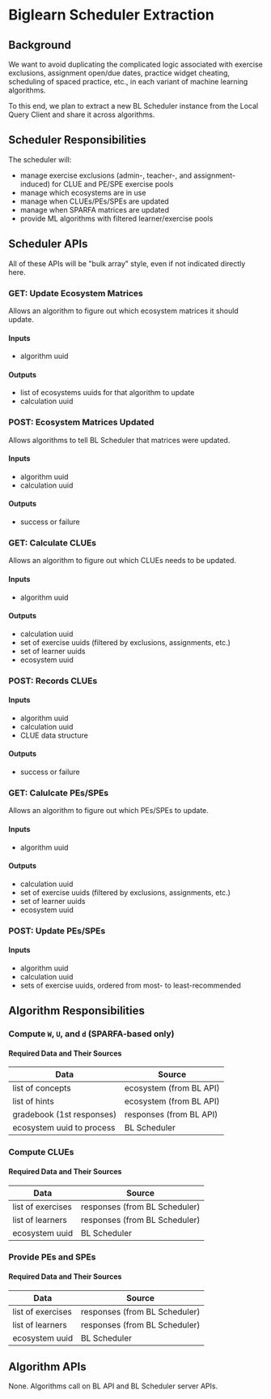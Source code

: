 # Biglearn Scheduler Extraction

## Background

We want to avoid duplicating
the complicated logic associated with
exercise exclusions,
assignment open/due dates,
practice widget cheating,
scheduling of spaced practice,
etc.,
in each variant
of machine learning algorithms.

To this end,
we plan to extract a new BL Scheduler instance
from the Local Query Client
and share it across algorithms.

## Scheduler Responsibilities

The scheduler will:
* manage exercise exclusions (admin-, teacher-, and assignment-induced) for CLUE and PE/SPE exercise pools
* manage which ecosystems are in use
* manage when CLUEs/PEs/SPEs are updated
* manage when SPARFA matrices are updated
* provide ML algorithms with filtered learner/exercise pools

## Scheduler APIs

All of these APIs will be "bulk array" style, even if not indicated directly here.

### GET: Update Ecosystem Matrices

Allows an algorithm to figure out which ecosystem matrices it should update.

#### Inputs
* algorithm uuid

#### Outputs
* list of ecosystems uuids for that algorithm to update
* calculation uuid

### POST: Ecosystem Matrices Updated

Allows algorithms to tell BL Scheduler that matrices were updated.

#### Inputs
* algorithm uuid
* calculation uuid

#### Outputs
* success or failure

### GET: Calculate CLUEs

Allows an algorithm to figure out which CLUEs needs to be updated.

#### Inputs
* algorithm uuid

#### Outputs
* calculation uuid
* set of exercise uuids (filtered by exclusions, assignments, etc.)
* set of learner uuids
* ecosystem uuid

### POST: Records CLUEs

#### Inputs
* algorithm uuid
* calculation uuid
* CLUE data structure

#### Outputs
* success or failure

### GET: Calulcate PEs/SPEs

Allows an algorithm to figure out which PEs/SPEs to update.

#### Inputs
* algorithm uuid

#### Outputs
* calculation uuid
* set of exercise uuids (filtered by exclusions, assignments, etc.)
* set of learner uuids
* ecosystem uuid

### POST: Update PEs/SPEs

#### Inputs
* algorithm uuid
* calculation uuid
* sets of exercise uuids, ordered from most- to least-recommended


## Algorithm Responsibilities

### Compute `W`, `U`, and `d` (SPARFA-based only)

#### Required Data and Their Sources

Data | Source
-----|-------
list of concepts | ecosystem (from BL API)
list of hints | ecosystem (from BL API)
gradebook (1st responses) | responses (from BL API)
ecosystem uuid to process | BL Scheduler

### Compute CLUEs

#### Required Data and Their Sources

Data | Source
-----|-------
list of exercises | responses (from BL Scheduler)
list of learners | responses (from BL Scheduler)
ecosystem uuid | BL Scheduler

### Provide PEs and SPEs

#### Required Data and Their Sources

Data | Source
-----|-------
list of exercises | responses (from BL Scheduler)
list of learners | responses (from BL Scheduler)
ecosystem uuid | BL Scheduler

## Algorithm APIs

None.  Algorithms call on BL API and BL Scheduler server APIs.
